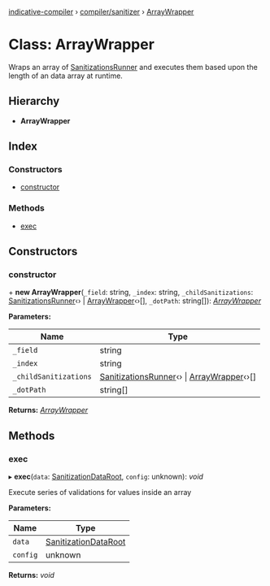 [indicative-compiler](../README.md) › [compiler/sanitizer](../modules/compiler_sanitizer.md) › [ArrayWrapper](compiler_sanitizer.arraywrapper.md)

# Class: ArrayWrapper

Wraps an array of [SanitizationsRunner](compiler_sanitizer.sanitizationsrunner.md) and executes
them based upon the length of an data array at runtime.

## Hierarchy

* **ArrayWrapper**

## Index

### Constructors

* [constructor](compiler_sanitizer.arraywrapper.md#constructor)

### Methods

* [exec](compiler_sanitizer.arraywrapper.md#exec)

## Constructors

###  constructor

\+ **new ArrayWrapper**(`_field`: string, `_index`: string, `_childSanitizations`: [SanitizationsRunner](compiler_sanitizer.sanitizationsrunner.md)‹› | [ArrayWrapper](compiler_sanitizer.arraywrapper.md)‹›[], `_dotPath`: string[]): *[ArrayWrapper](compiler_sanitizer.arraywrapper.md)*

**Parameters:**

Name | Type |
------ | ------ |
`_field` | string |
`_index` | string |
`_childSanitizations` | [SanitizationsRunner](compiler_sanitizer.sanitizationsrunner.md)‹› &#124; [ArrayWrapper](compiler_sanitizer.arraywrapper.md)‹›[] |
`_dotPath` | string[] |

**Returns:** *[ArrayWrapper](compiler_sanitizer.arraywrapper.md)*

## Methods

###  exec

▸ **exec**(`data`: [SanitizationDataRoot](../modules/compiler_main.md#sanitizationdataroot), `config`: unknown): *void*

Execute series of validations for values inside an array

**Parameters:**

Name | Type |
------ | ------ |
`data` | [SanitizationDataRoot](../modules/compiler_main.md#sanitizationdataroot) |
`config` | unknown |

**Returns:** *void*
